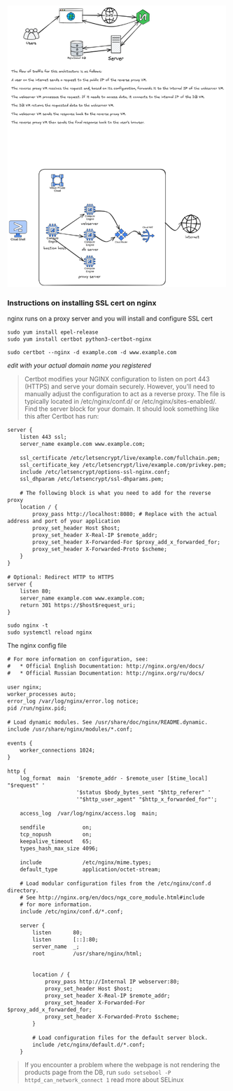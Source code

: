 <img src="images/dig-1.png" alt="architecture diagram" width="500"/>

### Instructions on installing SSL cert on nginx
nginx runs on a proxy server and you will install and configure SSL cert

```
sudo yum install epel-release
sudo yum install certbot python3-certbot-nginx
```
```
sudo certbot --nginx -d example.com -d www.example.com
```
_edit with your actual domain name you registered_

>Certbot modifies your NGINX configuration to listen on port 443 (HTTPS) and serve your domain securely. However, you'll need to manually adjust the configuration to act as a reverse proxy.
>The file is typically located in /etc/nginx/conf.d/ or /etc/nginx/sites-enabled/. Find the server block for your domain. It should look something like this after Certbot has run:
```
server {
    listen 443 ssl;
    server_name example.com www.example.com;

    ssl_certificate /etc/letsencrypt/live/example.com/fullchain.pem;
    ssl_certificate_key /etc/letsencrypt/live/example.com/privkey.pem;
    include /etc/letsencrypt/options-ssl-nginx.conf;
    ssl_dhparam /etc/letsencrypt/ssl-dhparams.pem;

    # The following block is what you need to add for the reverse proxy
    location / {
        proxy_pass http://localhost:8080; # Replace with the actual address and port of your application
        proxy_set_header Host $host;
        proxy_set_header X-Real-IP $remote_addr;
        proxy_set_header X-Forwarded-For $proxy_add_x_forwarded_for;
        proxy_set_header X-Forwarded-Proto $scheme;
    }
}

# Optional: Redirect HTTP to HTTPS
server {
    listen 80;
    server_name example.com www.example.com;
    return 301 https://$host$request_uri;
}
```
```
sudo nginx -t
sudo systemctl reload nginx
```
The nginx config file

```
# For more information on configuration, see:
#   * Official English Documentation: http://nginx.org/en/docs/
#   * Official Russian Documentation: http://nginx.org/ru/docs/

user nginx;
worker_processes auto;
error_log /var/log/nginx/error.log notice;
pid /run/nginx.pid;

# Load dynamic modules. See /usr/share/doc/nginx/README.dynamic.
include /usr/share/nginx/modules/*.conf;

events {
    worker_connections 1024;
}

http {
    log_format  main  '$remote_addr - $remote_user [$time_local] "$request" '
                      '$status $body_bytes_sent "$http_referer" '
                      '"$http_user_agent" "$http_x_forwarded_for"';

    access_log  /var/log/nginx/access.log  main;

    sendfile            on;
    tcp_nopush          on;
    keepalive_timeout   65;
    types_hash_max_size 4096;

    include             /etc/nginx/mime.types;
    default_type        application/octet-stream;

    # Load modular configuration files from the /etc/nginx/conf.d directory.
    # See http://nginx.org/en/docs/ngx_core_module.html#include
    # for more information.
    include /etc/nginx/conf.d/*.conf;

    server {
        listen       80;
        listen       [::]:80;
        server_name  _;
        root         /usr/share/nginx/html;


        location / {
            proxy_pass http://Internal IP webserver:80;
            proxy_set_header Host $host;
            proxy_set_header X-Real-IP $remote_addr;
            proxy_set_header X-Forwarded-For $proxy_add_x_forwarded_for;
            proxy_set_header X-Forwarded-Proto $scheme;
        }

        # Load configuration files for the default server block.
        include /etc/nginx/default.d/*.conf;
    }
```
>If you encounter a problem where the webpage is not rendering the products page from the DB,
>run `sudo setsebool -P httpd_can_network_connect 1` read more about SELinux
